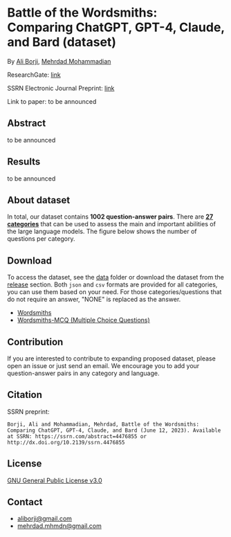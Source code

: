# Battle of the Wordsmiths: Comparing ChatGPT, GPT-4, Claude, and Bard (dataset)

By [Ali Borji](https://scholar.google.com/citations?hl=en&user=7jTNT1IAAAAJ&view_op=list_works&sortby=pubdate), [Mehrdad Mohammadian](https://scholar.google.com/citations?user=oVnfWYQAAAAJ&hl=en&authuser=1)

ResearchGate: [link](https://www.researchgate.net/publication/371846888_Battle_of_the_Wordsmiths_Comparing_ChatGPT_GPT-4_Claude_and_Bard?_sg%5B0%5D=UVs6hwZFdtV6A5VVye5Z6BhEfHwQDiJdk9poFtcnbvzUDuc_aKUqIlHVv2_ypSzTfRiwfEr2eqA8YTnpIkhZanIeIeBW7M3mVmOkaIMu.Yg_qtCXViWwUW9MvEbbZBobHvT0dxQjahRD6Ha-YamFvQccsyWCNofsMI51wg0jb8cF689KfxP7PFGxnywbNyQ)

SSRN Electronic Journal Preprint: [link](https://papers.ssrn.com/sol3/papers.cfm?abstract_id=4476855)

Link to paper: to be announced 

## Abstract
to be announced 

## Results
to be announced 


## About dataset
In total, our dataset contains **1002 question-answer pairs**. There are [**27 categories**](https://github.com/mehrdad-dev/Battle-of-the-Wordsmiths/blob/main/CATEGORIES.md) that can be used to assess the main and important abilities of the large language models. The figure below shows the number of questions per category.

## Download
To access the dataset, see the [data](https://github.com/mehrdad-dev/Battle-of-the-Wordsmiths/tree/main/data) folder or download the dataset from the [release](https://github.com/mehrdad-dev/Battle-of-the-Wordsmiths/releases) section. Both ``json`` and ``csv`` formats are provided for all categories, you can use them based on your need. For those categories/questions that do not require an answer, "NONE" is replaced as the answer.

- [Wordsmiths](https://github.com/mehrdad-dev/Battle-of-the-Wordsmiths/tree/main/data/Wordsmiths)
- [Wordsmiths-MCQ (Multiple Choice Questions)](https://github.com/mehrdad-dev/Battle-of-the-Wordsmiths/tree/main/data/Wordsmiths-MCQ)

## Contribution
If you are interested to contribute to expanding proposed dataset, please open an issue or just send an email. We encourage you to add your question-answer pairs in any category and language.

## Citation
SSRN preprint:

``
Borji, Ali and Mohammadian, Mehrdad, Battle of the Wordsmiths: Comparing ChatGPT, GPT-4, Claude, and Bard (June 12, 2023). Available at SSRN: https://ssrn.com/abstract=4476855 or http://dx.doi.org/10.2139/ssrn.4476855 
``

## License 
[GNU General Public License v3.0](https://github.com/mehrdad-dev/Battle-of-the-Wordsmiths/blob/main/LICENSE)

## Contact 

- aliborji@gmail.com
- mehrdad.mhmdn@gmail.com


